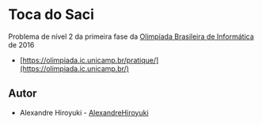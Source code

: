 # Toca do Saci

Problema de nível 2 da primeira fase da
[Olimpíada Brasileira de Informática](https://olimpiada.ic.unicamp.br/) de 2016

- [https://olimpiada.ic.unicamp.br/pratique/](https://olimpiada.ic.unicamp.br/)

## Autor

- Alexandre Hiroyuki - [AlexandreHiroyuki](https://github.com/AlexandreHiroyuki)
